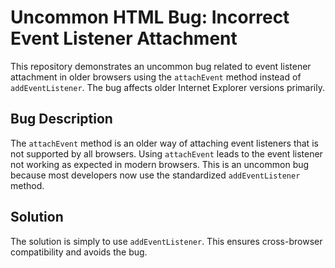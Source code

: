 # Uncommon HTML Bug: Incorrect Event Listener Attachment
This repository demonstrates an uncommon bug related to event listener attachment in older browsers using the `attachEvent` method instead of `addEventListener`.  The bug affects older Internet Explorer versions primarily.

## Bug Description
The `attachEvent` method is an older way of attaching event listeners that is not supported by all browsers. Using `attachEvent` leads to the event listener not working as expected in modern browsers.  This is an uncommon bug because most developers now use the standardized `addEventListener` method.

## Solution
The solution is simply to use `addEventListener`. This ensures cross-browser compatibility and avoids the bug. 